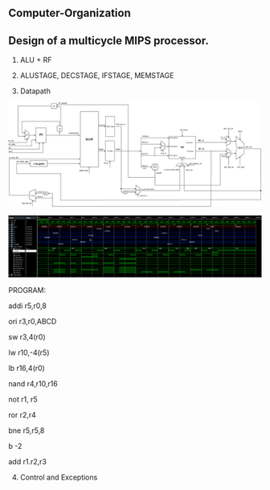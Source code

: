 ## Computer-Organization
## Design of a multicycle MIPS processor.
1. ALU + RF
2. ALUSTAGE, DECSTAGE, IFSTAGE, MEMSTAGE

3. Datapath 

![Screenshot](https://github.com/amanesis/Computer-Organization/blob/master/54433558_2067871909969037_678806868029603840_n.jpg)

![Screenshot](https://github.com/amanesis/Computer-Organization/blob/master/Screenshot_20190320_222649.png)
      
PROGRAM:

addi r5,r0,8 

ori r3,r0,ABCD

sw r3,4(r0)

lw r10,-4(r5)

lb r16,4(r0)

nand r4,r10,r16

not r1, r5

ror r2,r4

bne r5,r5,8

b -2

add r1.r2,r3



4. Control and Exceptions
